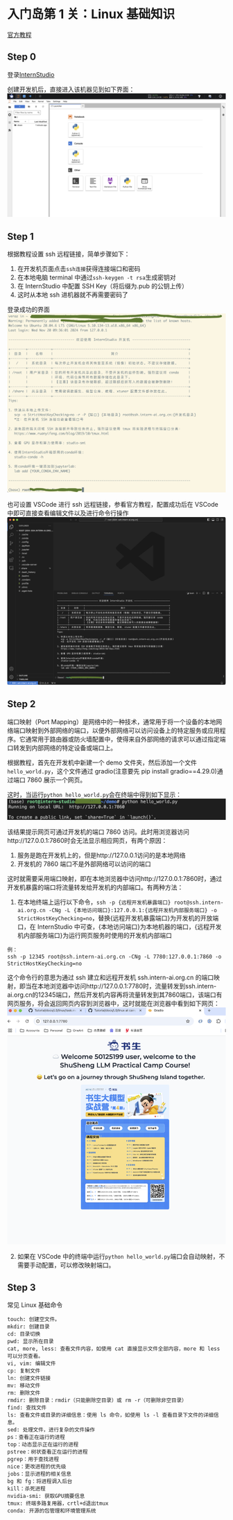 # 入门岛第 1 关：Linux 基础知识

[官方教程](https://github.com/InternLM/Tutorial/tree/camp4/docs/L0/linux)

## Step 0

登录[InternStudio](https://studio.intern-ai.org.cn/)

创建开发机后，直接进入该机器见到如下界面：
![开发机](./images/1.png)

## Step 1

根据教程设置 ssh 远程链接，简单步骤如下：

1. 在开发机页面点击`ssh连接`获得连接端口和密码
2. 在本地电脑 terminal 中通过`ssh-keygen -t rsa`生成密钥对
3. 在 InternStudio 中配置 SSH Key（将后缀为.pub 的公钥上传）
4. 这时从本地 ssh 进机器就不再需要密码了

登录成功的界面
![Terminal](./images/2.png)

也可设置 VSCode 进行 ssh 远程链接，参看官方教程，配置成功后在 VSCode 中即可直接查看编辑文件以及进行命令行操作
![VSCode](./images/3.png)

## Step 2

端口映射（Port Mapping）是网络中的一种技术，通常用于将一个设备的本地网络端口映射到外部网络的端口，以便外部网络可以访问设备上的特定服务或应用程序。它通常用于路由器或防火墙配置中，使得来自外部网络的请求可以通过指定端口转发到内部网络的特定设备或端口上。

根据教程，首先在开发机中新建一个 demo 文件夹，然后添加一个文件`hello_world.py`，这个文件通过 gradio(注意要先 pip install gradio==4.29.0)通过端口 7860 展示一个网页。

这时，当运行`python hello_world.py`会在终端中得到如下显示：
![Terminal](./images/4.png)

该结果提示网页可通过开发机的端口 7860 访问。此时用浏览器访问http://127.0.0.1:7860时会无法显示相应网页，有两个原因：

1. 服务是跑在开发机上的，但是http://127.0.0.1访问的是本地网络
2. 开发机的 7860 端口不是外部网络可以访问的端口

这时就需要采用端口映射，即在本地浏览器中访问http://127.0.0.1:7860时，通过开发机暴露的端口将流量转发给开发机的内部端口。有两种方法：

1. 在本地终端上运行以下命令，`ssh -p {远程开发机暴露端口} root@ssh.intern-ai.org.cn -CNg -L {本地访问端口}:127.0.0.1:{远程开发机内部服务端口} -o StrictHostKeyChecking=no`，替换{远程开发机暴露端口}为开发机的开放端口，在 InternStudio 中可查，{本地访问端口}为本地机器的端口，{远程开发机内部服务端口}为运行网页服务时使用的开发机内部端口

```
例：
ssh -p 12345 root@ssh.intern-ai.org.cn -CNg -L 7780:127.0.0.1:7860 -o StrictHostKeyChecking=no
```

这个命令行的意思为通过 ssh 建立和远程开发机 ssh.intern-ai.org.cn 的端口映射，即当在本地浏览器中访问http://127.0.0.1:7780时，流量转发到ssh.intern-ai.org.cn的12345端口，然后开发机内容再将流量转发到其7860端口，该端口有网页服务，将会返回网页内容到浏览器中，这时就能在浏览器中看到如下网页：
![Website](./images/5.png)

2. 如果在 VSCode 中的终端中运行`python hello_world.py`端口会自动映射，不需要手动配置，可以修改映射端口。

## Step 3

常见 Linux 基础命令

```
touch: 创建空文件。
mkdir: 创建目录
cd: 目录切换
pwd: 显示所在目录
cat, more, less: 查看文件内容，如使用 cat 直接显示文件全部内容，more 和 less 可以分页查看。
vi, vim: 编辑文件
cp: 复制文件
ln: 创建文件链接
mv: 移动文件
rm: 删除文件
rmdir: 删除目录：rmdir（只能删除空目录）或 rm -r（可删除非空目录）
find: 查找文件
ls: 查看文件或目录的详细信息：使用 ls 命令，如使用 ls -l 查看目录下文件的详细信息。
sed: 处理文件，进行复杂的文件操作
ps：查看正在运行的进程
top：动态显示正在运行的进程
pstree：树状查看正在运行的进程
pgrep：用于查找进程
nice：更改进程的优先级
jobs：显示进程的相关信息
bg 和 fg：将进程调入后台
kill：杀死进程
nvidia-smi: 获取GPU摘要信息
tmux: 终端多路复用器，crtl+d退出tmux
conda: 开源的包管理和环境管理系统
```
